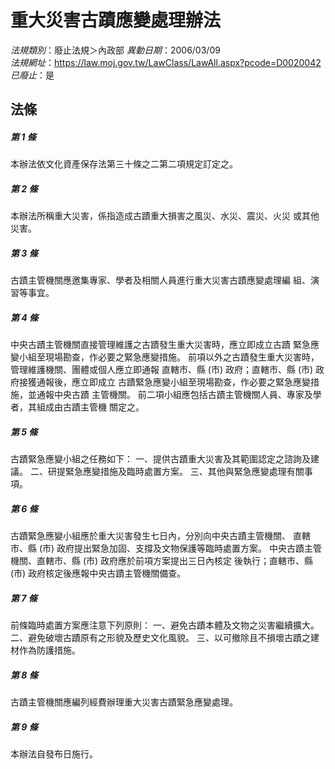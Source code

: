 # 重大災害古蹟應變處理辦法

*法規類別*：廢止法規＞內政部
*異動日期*：2006/03/09  
*法規網址*：https://law.moj.gov.tw/LawClass/LawAll.aspx?pcode=D0020042
*已廢止*：是


## 法條
##### 第 1 條
本辦法依文化資產保存法第三十條之二第二項規定訂定之。


##### 第 2 條
本辦法所稱重大災害，係指造成古蹟重大損害之風災、水災、震災、火災
或其他災害。


##### 第 3 條
古蹟主管機關應邀集專家、學者及相關人員進行重大災害古蹟應變處理編
組、演習等事宜。


##### 第 4 條
中央古蹟主管機關直接管理維護之古蹟發生重大災害時，應立即成立古蹟
緊急應變小組至現場勘查，作必要之緊急應變措施。
前項以外之古蹟發生重大災害時，管理維護機關、團體或個人應立即通報
直轄市、縣 (市) 政府；直轄市、縣 (市) 政府接獲通報後，應立即成立
古蹟緊急應變小組至現場勘查，作必要之緊急應變措施，並通報中央古蹟
主管機關。
前二項小組應包括古蹟主管機關人員、專家及學者，其組成由古蹟主管機
關定之。


##### 第 5 條
古蹟緊急應變小組之任務如下：
一、提供古蹟重大災害及其範圍認定之諮詢及建議。
二、研提緊急應變措施及臨時處置方案。
三、其他與緊急應變處理有關事項。


##### 第 6 條
古蹟緊急應變小組應於重大災害發生七日內，分別向中央古蹟主管機關、
直轄市、縣 (市) 政府提出緊急加固、支撐及文物保護等臨時處置方案。
中央古蹟主管機關、直轄市、縣 (市) 政府應於前項方案提出三日內核定
後執行；直轄市、縣 (市) 政府核定後應報中央古蹟主管機關備查。


##### 第 7 條
前條臨時處置方案應注意下列原則：
一、避免古蹟本體及文物之災害繼續擴大。
二、避免破壞古蹟原有之形貌及歷史文化風貌。
三、以可撤除且不損壞古蹟之建材作為防護措施。


##### 第 8 條
古蹟主管機關應編列經費辦理重大災害古蹟緊急應變處理。


##### 第 9 條
本辦法自發布日施行。



